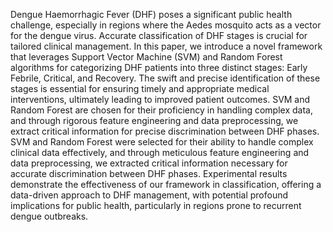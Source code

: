 Dengue Haemorrhagic Fever (DHF) poses a significant public health challenge, especially in regions where the Aedes mosquito acts as a vector for the dengue virus. Accurate classification of DHF stages is crucial for tailored clinical management. In this paper, we introduce a novel framework that leverages Support Vector Machine (SVM) and Random Forest algorithms for categorizing DHF patients into three distinct stages: Early Febrile, Critical, and Recovery. The swift and precise identification of these stages is essential for ensuring timely and appropriate medical interventions, ultimately leading to improved patient outcomes. SVM and Random Forest are chosen for their proficiency in handling complex data, and through rigorous feature engineering and data preprocessing, we extract critical information for precise discrimination between DHF phases. SVM and Random Forest were selected for their ability to handle complex clinical data effectively, and through meticulous feature engineering and data preprocessing, we extracted critical information necessary for accurate discrimination between DHF phases.  Experimental results demonstrate the effectiveness of our framework in classification, offering a data-driven approach to DHF management, with potential profound implications for public health, particularly in regions prone to recurrent dengue outbreaks.
